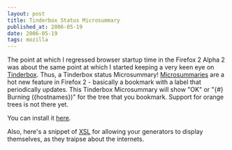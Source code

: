 ```yaml
---
layout: post
title: Tinderbox Status Microsummary
published_at: 2006-05-19
date: 2006-05-19
tags: mozilla
---
```


The point at which I regressed browser startup time in the Firefox 2 Alpha 2 was about the same point at which I started keeping a very keen eye on [Tinderbox](http://tinderbox.mozilla.org). Thus, a Tinderbox status Microsummary! [Microsummaries](http://wiki.mozilla.org/Microsummaries) are a hot new feature in Firefox 2 - basically a bookmark with a label that periodically updates. This Tinderbox Microsummary will show "OK" or "{#} Burning ({hostnames})" for the tree that you bookmark. Support for orange trees is not there yet.

You can install it [here](http://dietrich.ganx4.com/mozilla/tinderbox-microsummary.xml).

Also, here's a snippet of [XSL](http://dietrich.ganx4.com/mozilla/microsummary.xsl) for allowing your generators to display themselves, as they traipse about the internets.
